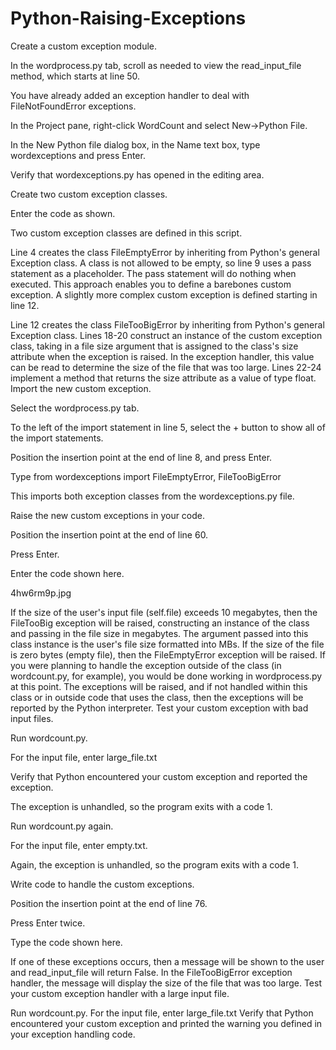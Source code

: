 # Python-Raising-Exceptions
Create a custom exception module.

In the wordprocess.py tab, scroll as needed to view the read_input_file method, which starts at line 50.

You have already added an exception handler to deal with FileNotFoundError exceptions.

In the Project pane, right-click WordCount and select New→Python File.


In the New Python file dialog box, in the Name text box, type wordexceptions and press Enter.


Verify that wordexceptions.py has opened in the editing area.

Create two custom exception classes.

Enter the code as shown.


Two custom exception classes are defined in this script.

Line 4 creates the class FileEmptyError by inheriting from Python's general Exception class.
A class is not allowed to be empty, so line 9 uses a pass statement as a placeholder. The pass statement will do nothing when executed.
This approach enables you to define a barebones custom exception.
A slightly more complex custom exception is defined starting in line 12.

Line 12 creates the class FileTooBigError by inheriting from Python's general Exception class.
Lines 18-20 construct an instance of the custom exception class, taking in a file size argument that is assigned to the class's size attribute when the exception is raised. In the exception handler, this value can be read to determine the size of the file that was too large.
Lines 22-24 implement a method that returns the size attribute as a value of type float.
Import the new custom exception.

Select the wordprocess.py tab.

To the left of the import statement in line 5, select the + button to show all of the import statements.

Position the insertion point at the end of line 8, and press Enter.

Type from wordexceptions import FileEmptyError, FileTooBigError

This imports both exception classes from the wordexceptions.py file.

Raise the new custom exceptions in your code.

Position the insertion point at the end of line 60.

Press Enter.

Enter the code shown here.

4hw6rm9p.jpg

If the size of the user's input file (self.file) exceeds 10 megabytes, then the FileTooBig exception will be raised, constructing an instance of the class and passing in the file size in megabytes. The argument passed into this class instance is the user's file size formatted into MBs.
If the size of the file is zero bytes (empty file), then the FileEmptyError exception will be raised.
If you were planning to handle the exception outside of the class (in wordcount.py, for example), you would be done working in wordprocess.py at this point. The exceptions will be raised, and if not handled within this class or in outside code that uses the class, then the exceptions will be reported by the Python interpreter.
Test your custom exception with bad input files.

Run wordcount.py.

For the input file, enter large_file.txt

Verify that Python encountered your custom exception and reported the exception.


The exception is unhandled, so the program exits with a code 1.

Run wordcount.py again.

For the input file, enter empty.txt.

Again, the exception is unhandled, so the program exits with a code 1.

Write code to handle the custom exceptions.

Position the insertion point at the end of line 76.

Press Enter twice.

Type the code shown here.


If one of these exceptions occurs, then a message will be shown to the user and read_input_file will return False.
In the FileTooBigError exception handler, the message will display the size of the file that was too large.
Test your custom exception handler with a large input file.

Run wordcount.py.
For the input file, enter large_file.txt
Verify that Python encountered your custom exception and printed the warning you defined in your exception handling code.
